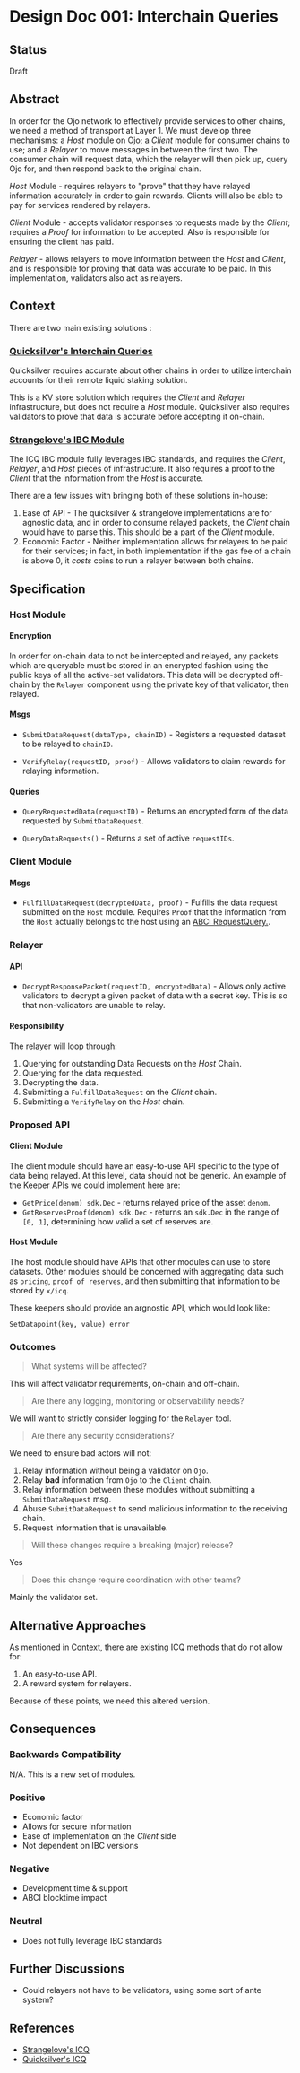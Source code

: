 # Design Doc 001: Interchain Queries

## Status

Draft

## Abstract

In order for the Ojo network to effectively provide services to other chains, we need a method of transport at Layer 1. We must develop three mechanisms: a *Host* module on Ojo; a *Client* module for consumer chains to use; and a *Relayer* to move messages in between the first two. The consumer chain will request data, which the relayer will then pick up, query Ojo for, and then respond back to the original chain.

*Host* Module - requires relayers to "prove" that they have relayed information accurately in order to gain rewards. Clients will also be able to pay for services rendered by relayers.

*Client* Module - accepts validator responses to requests made by the *Client*; requires a *Proof* for information to be accepted. Also is responsible for ensuring the client has paid.

*Relayer* - allows relayers to move information between the *Host* and *Client*, and is responsible for proving that data was accurate to be paid. In this implementation, validators also act as relayers.

## Context

There are two main existing solutions :

### [Quicksilver's Interchain Queries](https://github.com/ingenuity-build/quicksilver/tree/main/x/interchainquery/keeper)

Quicksilver requires accurate about other chains in order to utilize interchain accounts for their remote liquid staking solution.

This is a KV store solution which requires the *Client* and *Relayer* infrastructure, but does not require a *Host* module. Quicksilver also requires validators to prove that data is accurate before accepting it on-chain.

### [Strangelove's IBC Module](https://github.com/strangelove-ventures/ibc-go/tree/feature/icq_implementation/modules/apps/icq)

The ICQ IBC module fully leverages IBC standards, and requires the *Client*, *Relayer*, and *Host* pieces of infrastructure. It also requires a proof to the *Client* that the information from the *Host* is accurate.

There are a few issues with bringing both of these solutions in-house:

1. Ease of API - The quicksilver & strangelove implementations are for agnostic data, and in order to consume relayed packets, the *Client* chain would have to parse this. This should be a part of the *Client* module.
2. Economic Factor - Neither implementation allows for relayers to be paid for their services; in fact, in both implementation if the gas fee of a chain is above 0, it *costs* coins to run a relayer between both chains.

## Specification

### Host Module

#### Encryption

In order for on-chain data to not be intercepted and relayed, any packets which are queryable must be stored in an encrypted fashion using the public keys of all the active-set validators. This data will be decrypted off-chain by the `Relayer` component using the private key of that validator, then relayed.

#### Msgs

- `SubmitDataRequest(dataType, chainID)` - Registers a requested dataset to be relayed to `chainID`.

- `VerifyRelay(requestID, proof)` - Allows validators to claim rewards for relaying information.

#### Queries

- `QueryRequestedData(requestID)` - Returns an encrypted form of the data requested by `SubmitDataRequest`.

- `QueryDataRequests()` - Returns a set of active `requestIDs`.

### Client Module

#### Msgs

- `FulfillDataRequest(decryptedData, proof)` - Fulfills the data request submitted on the `Host` module. Requires `Proof` that the information from the `Host` actually belongs to the host using an [ABCI RequestQuery.](https://github.com/strangelove-ventures/ibc-go/tree/feature/icq_implementation/modules/apps/icq#abci-query).

### Relayer

#### API

-  `DecryptResponsePacket(requestID, encryptedData)` - Allows only active validators to decrypt a given packet of data with a secret key. This is so that non-validators are unable to relay.

#### Responsibility

The relayer will loop through:

1. Querying for outstanding Data Requests on the *Host* Chain.
2. Querying for the data requested.
3. Decrypting the data.
4. Submitting a `FulfillDataRequest` on the *Client* chain.
5. Submitting a `VerifyRelay` on the *Host* chain.

### Proposed API

#### Client Module

The client module should have an easy-to-use API specific to the type of data being relayed. At this level, data should not be generic. An example of the Keeper APIs we could implement here are:

- `GetPrice(denom) sdk.Dec` - returns relayed price of the asset `denom`.
- `GetReservesProof(denom) sdk.Dec` - returns an `sdk.Dec` in the range of `[0, 1]`, determining how valid a set of reserves are.

#### Host Module

The host module should have APIs that other modules can use to store datasets. Other modules should be concerned with aggregating data such as `pricing`, `proof of reserves`, and then submitting that information to be stored by `x/icq`.

These keepers should provide an argnostic API, which would look like:

`SetDatapoint(key, value) error`

### Outcomes

> What systems will be affected?

This will affect validator requirements, on-chain and off-chain.

> Are there any logging, monitoring or observability needs?

We will want to strictly consider logging for the `Relayer` tool.

> Are there any security considerations?

We need to ensure bad actors will not:

1. Relay information without being a validator on `Ojo`.
2. Relay **bad** information from `Ojo` to the `Client` chain.
3. Relay information between these modules without submitting a `SubmitDataRequest` msg.
4. Abuse `SubmitDataRequest` to send malicious information to the receiving chain.
5. Request information that is unavailable.

> Will these changes require a breaking (major) release?

Yes

> Does this change require coordination with other teams?

Mainly the validator set.

## Alternative Approaches

As mentioned in [Context](##Context), there are existing ICQ methods that do not allow for:

1. An easy-to-use API.
2. A reward system for relayers.

Because of these points, we need this altered version.

## Consequences

### Backwards Compatibility

N/A. This is a new set of modules.

### Positive

* Economic factor
* Allows for secure information
* Ease of implementation on the *Client* side
* Not dependent on IBC versions

### Negative

* Development time & support
* ABCI blocktime impact

### Neutral

* Does not fully leverage IBC standards

## Further Discussions

* Could relayers not have to be validators, using some sort of ante system?


## References


- [Strangelove's ICQ](https://github.com/strangelove-ventures/ibc-go/tree/feature/icq_implementation/modules/apps/icq)
- [Quicksilver's ICQ](https://github.com/ingenuity-build/quicksilver)
